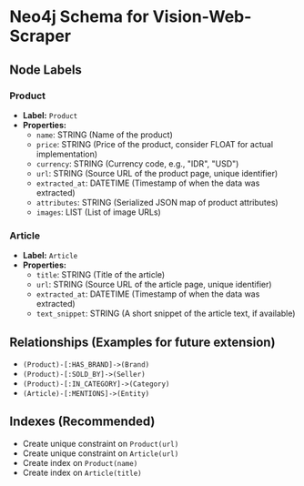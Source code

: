 # Neo4j Schema for Vision-Web-Scraper

## Node Labels

### Product
- **Label:** `Product`
- **Properties:**
    - `name`: STRING (Name of the product)
    - `price`: STRING (Price of the product, consider FLOAT for actual implementation)
    - `currency`: STRING (Currency code, e.g., "IDR", "USD")
    - `url`: STRING (Source URL of the product page, unique identifier)
    - `extracted_at`: DATETIME (Timestamp of when the data was extracted)
    - `attributes`: STRING (Serialized JSON map of product attributes)
    - `images`: LIST<STRING> (List of image URLs)

### Article
- **Label:** `Article`
- **Properties:**
    - `title`: STRING (Title of the article)
    - `url`: STRING (Source URL of the article page, unique identifier)
    - `extracted_at`: DATETIME (Timestamp of when the data was extracted)
    - `text_snippet`: STRING (A short snippet of the article text, if available)

## Relationships (Examples for future extension)

- `(Product)-[:HAS_BRAND]->(Brand)`
- `(Product)-[:SOLD_BY]->(Seller)`
- `(Product)-[:IN_CATEGORY]->(Category)`
- `(Article)-[:MENTIONS]->(Entity)`

## Indexes (Recommended)

- Create unique constraint on `Product(url)`
- Create unique constraint on `Article(url)`
- Create index on `Product(name)`
- Create index on `Article(title)`
